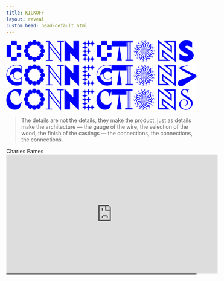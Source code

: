 ```yaml
---
title: KICKOFF
layout: reveal
custom_head: head-default.html
---
```


<section>
    <img src="assets/images/cc1.png" />
</section>
<section>
    <blockquote>
        The details are not the details, they make the product, just as details make the architecture — the gauge of the wire, the selection of the wood, the finish of the castings — the connections, the connections, the connections.
    </blockquote>
    Charles Eames
</section>
<section style="background-color:black";>
    <iframe width="560" height="315" src="https://www.youtube.com/embed/0fKBhvDjuy0?si=hW3hk7N34l9aM8RI" title="YouTube video player" frameborder="0" allow="accelerometer; autoplay; clipboard-write; encrypted-media; gyroscope; picture-in-picture; web-share" allowfullscreen></iframe>
</section>